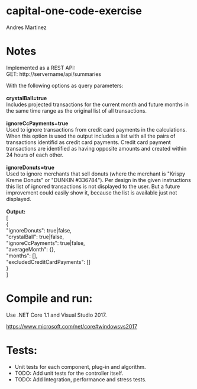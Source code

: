# capital-one-code-exercise
Andres Martinez

# Notes
Implemented as a REST API:<br/>
GET: http://servername/api/summaries <br/>

With the following options as query parameters:<br/>
<br/>
<b>crystalBall=true</b><br/>
Includes projected transactions for the current month and future months in the same time range as the original list of all transactions.<br/>
<br/>
<b>ignoreCcPayments=true</b><br/>
Used to ignore transactions from credit card payments in the calculations. When this option is used the output includes a list with all the pairs of transactions identifid as credit card payments. Credit card payment transactions are identified as having opposite amounts and created within 24 hours of each other.<br/>
<br/>
<b>ignoreDonuts=true</b><br/>
Used to ignore merchants that sell donuts (where the merchant is "Krispy Kreme Donuts" or "DUNKIN #336784"). Per design in the given instructions this list of ignored transactions is not displayed to the user. But a future improvement could easily show it, because the list is available just not displayed.<br/>
<br/>
<b>Output:</b><br/>
[<br/>
  {<br/>
    "ignoreDonuts": true|false,<br/>
    "crystalBall": true|false,<br/>
    "ignoreCcPayments": true|false,<br/>
    "averageMonth": {},<br/>
    "months": [],<br/>
    "excludedCreditCardPayments": []<br/>
  }<br/>
]<br/>
# Compile and run:
Use .NET Core 1.1 and Visual Studio 2017.

https://www.microsoft.com/net/core#windowsvs2017

# Tests:
+ Unit tests for each component, plug-in and algorithm.
+ TODO: Add unit tests for the controller itself.
+ TODO: Add Integration, performance and stress tests.

